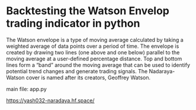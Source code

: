 # Backtesting the Watson Envelop trading indicator in python

The Watson envelope is a type of moving average calculated by taking a weighted average of data points over a period of time. The envelope is created by drawing two lines (one above and one below) parallel to the moving average at a user-defined percentage distance. Top and bottom lines form a “band” around the moving average that can be used to identify potential trend changes and generate trading signals. The Nadaraya-Watson cover is named after its creators, Geoffrey Watson.

main file: app.py

https://yash032-naradaya.hf.space/
